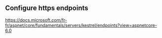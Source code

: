 
## Configure https endpoints

https://docs.microsoft.com/fr-fr/aspnet/core/fundamentals/servers/kestrel/endpoints?view=aspnetcore-6.0